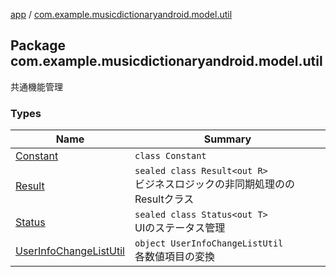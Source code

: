 [app](../index.md) / [com.example.musicdictionaryandroid.model.util](./index.md)

## Package com.example.musicdictionaryandroid.model.util

共通機能管理

### Types

| Name | Summary |
|---|---|
| [Constant](-constant/index.md) | `class Constant` |
| [Result](-result/index.md) | `sealed class Result<out R>`<br>ビジネスロジックの非同期処理ののResultクラス |
| [Status](-status/index.md) | `sealed class Status<out T>`<br>UIのステータス管理 |
| [UserInfoChangeListUtil](-user-info-change-list-util/index.md) | `object UserInfoChangeListUtil`<br>各数値項目の変換 |
